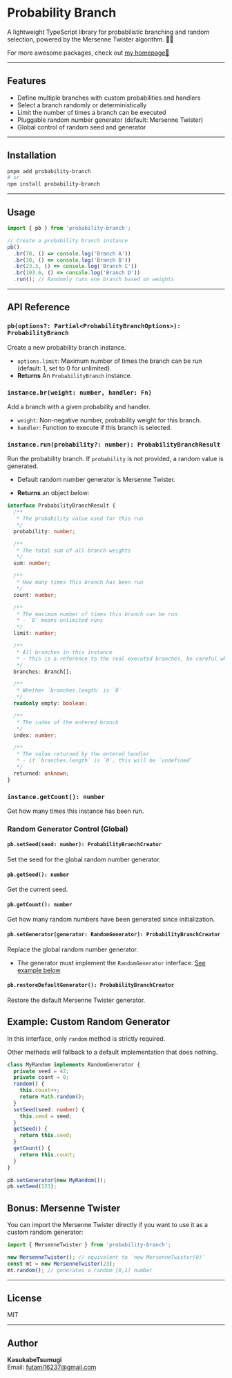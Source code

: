 # Probability Branch

A lightweight TypeScript library for probabilistic branching and random selection, powered by the Mersenne Twister algorithm. 🎲✨

For more awesome packages, check out [my homepage💛](https://baendlorel.github.io/?repoType=npm)

---

## Features

- Define multiple branches with custom probabilities and handlers
- Select a branch randomly or deterministically
- Limit the number of times a branch can be executed
- Pluggable random number generator (default: Mersenne Twister)
- Global control of random seed and generator

---

## Installation

```bash
pnpm add probability-branch
# or
npm install probability-branch
```

---

## Usage

```typescript
import { pb } from 'probability-branch';

// Create a probability branch instance
pb()
  .br(70, () => console.log('Branch A'))
  .br(30, () => console.log('Branch B'))
  .br(23.3, () => console.log('Branch C'))
  .br(103.6, () => console.log('Branch D'))
  .run(); // Randomly runs one branch based on weights
```

---

## API Reference

### `pb(options?: Partial<ProbabilityBranchOptions>): ProbabilityBranch`

Create a new probability branch instance.

- `options.limit`: Maximum number of times the branch can be run (default: 1, set to 0 for unlimited).
- **Returns** An `ProbabilityBranch` instance.

### `instance.br(weight: number, handler: Fn)`

Add a branch with a given probability and handler.

- `weight`: Non-negative number, probability weight for this branch.
- `handler`: Function to execute if this branch is selected.

### `instance.run(probability?: number): ProbabilityBranchResult`

Run the probability branch. If `probability` is not provided, a random value is generated.

- Default random number generator is Mersenne Twister.

- **Returns** an object below:

```typescript
interface ProbabilityBranchResult {
  /**
   * The probability value used for this run
   */
  probability: number;

  /**
   * The total sum of all branch weights
   */
  sum: number;

  /**
   * How many times this branch has been run
   */
  count: number;

  /**
   * The maximum number of times this branch can be run
   * - `0` means unlimited runs
   */
  limit: number;

  /**
   * All branches in this instance
   * - this is a reference to the real executed branches, be careful when modifying it
   */
  branches: Branch[];

  /**
   * Whether `branches.length` is `0`
   */
  readonly empty: boolean;

  /**
   * The index of the entered branch
   */
  index: number;

  /**
   * The value returned by the entered handler
   * - if `branches.length` is `0`, this will be `undefined`
   */
  returned: unknown;
}
```

### `instance.getCount(): number`

Get how many times this instance has been run.

### Random Generator Control (Global)

#### `pb.setSeed(seed: number): ProbabilityBranchCreator`

Set the seed for the global random number generator.

#### `pb.getSeed(): number`

Get the current seed.

#### `pb.getCount(): number`

Get how many random numbers have been generated since initialization.

#### `pb.setGenerator(generator: RandomGenerator): ProbabilityBranchCreator`

Replace the global random number generator.

- The generator must implement the `RandomGenerator` interface. [See example below](#example-custom-random-generator)

#### `pb.restoreDefaultGenerator(): ProbabilityBranchCreator`

Restore the default Mersenne Twister generator.

## Example: Custom Random Generator

In this interface, only `random` method is strictly required.

Other methods will fallback to a default implementation that does nothing.

```typescript
class MyRandom implements RandomGenerator {
  private seed = 42;
  private count = 0;
  random() {
    this.count++;
    return Math.random();
  }
  setSeed(seed: number) {
    this.seed = seed;
  }
  getSeed() {
    return this.seed;
  }
  getCount() {
    return this.count;
  }
}

pb.setGenerator(new MyRandom());
pb.setSeed(123);
```

## Bonus: Mersenne Twister

You can import the Mersenne Twister directly if you want to use it as a custom random generator:

```typescript
import { MersenneTwister } from 'probability-branch';

new MersenneTwister(); // equivalent to `new MersenneTwister(0)`
const mt = new MersenneTwister(23);
mt.random(); // generates a random [0,1) number
```

---

## License

MIT

---

## Author

**KasukabeTsumugi**  
Email: futami16237@gmail.com
